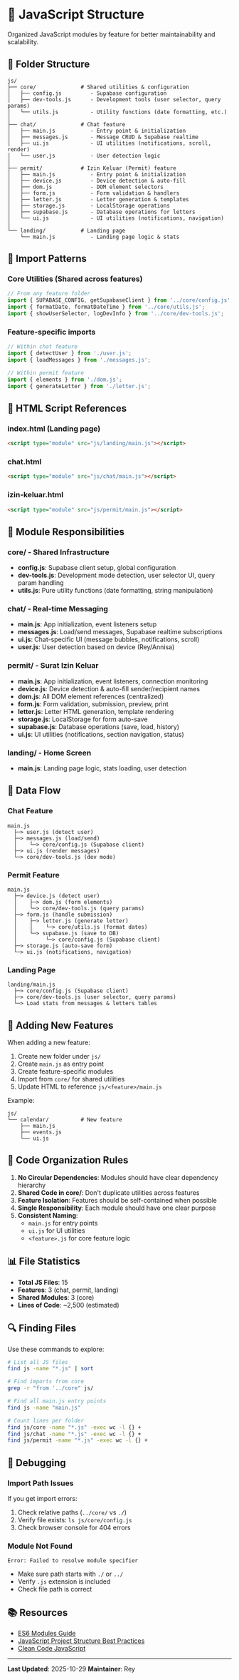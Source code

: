# 📁 JavaScript Structure

Organized JavaScript modules by feature for better maintainability and scalability.

## 📂 Folder Structure

```
js/
├── core/              # Shared utilities & configuration
│   ├── config.js         - Supabase configuration
│   ├── dev-tools.js      - Development tools (user selector, query params)
│   └── utils.js          - Utility functions (date formatting, etc.)
│
├── chat/              # Chat feature
│   ├── main.js           - Entry point & initialization
│   ├── messages.js       - Message CRUD & Supabase realtime
│   ├── ui.js             - UI utilities (notifications, scroll, render)
│   └── user.js           - User detection logic
│
├── permit/            # Izin Keluar (Permit) feature
│   ├── main.js           - Entry point & initialization
│   ├── device.js         - Device detection & auto-fill
│   ├── dom.js            - DOM element selectors
│   ├── form.js           - Form validation & handlers
│   ├── letter.js         - Letter generation & templates
│   ├── storage.js        - LocalStorage operations
│   ├── supabase.js       - Database operations for letters
│   └── ui.js             - UI utilities (notifications, navigation)
│
└── landing/           # Landing page
    └── main.js           - Landing page logic & stats
```

## 🔗 Import Patterns

### Core Utilities (Shared across features)
```javascript
// From any feature folder
import { SUPABASE_CONFIG, getSupabaseClient } from '../core/config.js';
import { formatDate, formatDateTime } from '../core/utils.js';
import { showUserSelector, logDevInfo } from '../core/dev-tools.js';
```

### Feature-specific imports
```javascript
// Within chat feature
import { detectUser } from './user.js';
import { loadMessages } from './messages.js';

// Within permit feature
import { elements } from './dom.js';
import { generateLetter } from './letter.js';
```

## 📄 HTML Script References

### index.html (Landing page)
```html
<script type="module" src="js/landing/main.js"></script>
```

### chat.html
```html
<script type="module" src="js/chat/main.js"></script>
```

### izin-keluar.html
```html
<script type="module" src="js/permit/main.js"></script>
```

## 🎯 Module Responsibilities

### **core/** - Shared Infrastructure
- **config.js**: Supabase client setup, global configuration
- **dev-tools.js**: Development mode detection, user selector UI, query param handling
- **utils.js**: Pure utility functions (date formatting, string manipulation)

### **chat/** - Real-time Messaging
- **main.js**: App initialization, event listeners setup
- **messages.js**: Load/send messages, Supabase realtime subscriptions
- **ui.js**: Chat-specific UI (message bubbles, notifications, scroll)
- **user.js**: User detection based on device (Rey/Annisa)

### **permit/** - Surat Izin Keluar
- **main.js**: App initialization, event listeners, connection monitoring
- **device.js**: Device detection & auto-fill sender/recipient names
- **dom.js**: All DOM element references (centralized)
- **form.js**: Form validation, submission, preview, print
- **letter.js**: Letter HTML generation, template rendering
- **storage.js**: LocalStorage for form auto-save
- **supabase.js**: Database operations (save, load, history)
- **ui.js**: UI utilities (notifications, section navigation, status)

### **landing/** - Home Screen
- **main.js**: Landing page logic, stats loading, user detection

## 🔄 Data Flow

### Chat Feature
```
main.js
  ├─> user.js (detect user)
  ├─> messages.js (load/send)
  │    └─> core/config.js (Supabase client)
  ├─> ui.js (render messages)
  └─> core/dev-tools.js (dev mode)
```

### Permit Feature
```
main.js
  ├─> device.js (detect user)
  │    ├─> dom.js (form elements)
  │    └─> core/dev-tools.js (query params)
  ├─> form.js (handle submission)
  │    ├─> letter.js (generate letter)
  │    │    └─> core/utils.js (format dates)
  │    └─> supabase.js (save to DB)
  │         └─> core/config.js (Supabase client)
  ├─> storage.js (auto-save form)
  └─> ui.js (notifications, navigation)
```

### Landing Page
```
landing/main.js
  ├─> core/config.js (Supabase client)
  ├─> core/dev-tools.js (user selector, query params)
  └─> Load stats from messages & letters tables
```

## 🚀 Adding New Features

When adding a new feature:

1. Create new folder under `js/`
2. Create `main.js` as entry point
3. Create feature-specific modules
4. Import from `core/` for shared utilities
5. Update HTML to reference `js/<feature>/main.js`

Example:
```
js/
└── calendar/          # New feature
    ├── main.js
    ├── events.js
    └── ui.js
```

## 🧹 Code Organization Rules

1. **No Circular Dependencies**: Modules should have clear dependency hierarchy
2. **Shared Code in core/**: Don't duplicate utilities across features
3. **Feature Isolation**: Features should be self-contained when possible
4. **Single Responsibility**: Each module should have one clear purpose
5. **Consistent Naming**: 
   - `main.js` for entry points
   - `ui.js` for UI utilities
   - `<feature>.js` for core feature logic

## 📊 File Statistics

- **Total JS Files**: 15
- **Features**: 3 (chat, permit, landing)
- **Shared Modules**: 3 (core)
- **Lines of Code**: ~2,500 (estimated)

## 🔍 Finding Files

Use these commands to explore:

```bash
# List all JS files
find js -name "*.js" | sort

# Find imports from core
grep -r "from '../core" js/

# Find all main.js entry points
find js -name "main.js"

# Count lines per folder
find js/core -name "*.js" -exec wc -l {} +
find js/chat -name "*.js" -exec wc -l {} +
find js/permit -name "*.js" -exec wc -l {} +
```

## 🐛 Debugging

### Import Path Issues
If you get import errors:
1. Check relative paths (`../core/` vs `./`)
2. Verify file exists: `ls js/core/config.js`
3. Check browser console for 404 errors

### Module Not Found
```
Error: Failed to resolve module specifier
```
- Make sure path starts with `./` or `../`
- Verify `.js` extension is included
- Check file path is correct

## 📚 Resources

- [ES6 Modules Guide](https://developer.mozilla.org/en-US/docs/Web/JavaScript/Guide/Modules)
- [JavaScript Project Structure Best Practices](https://github.com/elsewhencode/project-guidelines)
- [Clean Code JavaScript](https://github.com/ryanmcdermott/clean-code-javascript)

---

**Last Updated**: 2025-10-29
**Maintainer**: Rey
